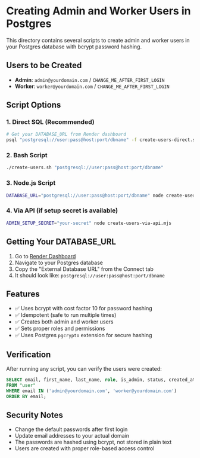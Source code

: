 # Creating Admin and Worker Users in Postgres

This directory contains several scripts to create admin and worker users in your Postgres database with bcrypt password hashing.

## Users to be Created

- **Admin**: `admin@yourdomain.com` / `CHANGE_ME_AFTER_FIRST_LOGIN`
- **Worker**: `worker@yourdomain.com` / `CHANGE_ME_AFTER_FIRST_LOGIN`

## Script Options

### 1. Direct SQL (Recommended)
```bash
# Get your DATABASE_URL from Render dashboard
psql "postgresql://user:pass@host:port/dbname" -f create-users-direct.sql
```

### 2. Bash Script
```bash
./create-users.sh "postgresql://user:pass@host:port/dbname"
```

### 3. Node.js Script
```bash
DATABASE_URL="postgresql://user:pass@host:port/dbname" node create-users-node.mjs
```

### 4. Via API (if setup secret is available)
```bash
ADMIN_SETUP_SECRET="your-secret" node create-users-via-api.mjs
```

## Getting Your DATABASE_URL

1. Go to [Render Dashboard](https://dashboard.render.com)
2. Navigate to your Postgres database
3. Copy the "External Database URL" from the Connect tab
4. It should look like: `postgresql://user:pass@host:port/dbname`

## Features

- ✅ Uses bcrypt with cost factor 10 for password hashing
- ✅ Idempotent (safe to run multiple times)
- ✅ Creates both admin and worker users
- ✅ Sets proper roles and permissions
- ✅ Uses Postgres `pgcrypto` extension for secure hashing

## Verification

After running any script, you can verify the users were created:

```sql
SELECT email, first_name, last_name, role, is_admin, status, created_at 
FROM "user" 
WHERE email IN ('admin@yourdomain.com', 'worker@yourdomain.com')
ORDER BY email;
```

## Security Notes

- Change the default passwords after first login
- Update email addresses to your actual domain
- The passwords are hashed using bcrypt, not stored in plain text
- Users are created with proper role-based access control
